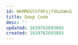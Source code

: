 ```yaml
---
id: WkMMUUlhf0PzjT4GzbWvG
title: Deep Code
desc: ''
updated: 1639762693865
created: 1639762693865
---
```


